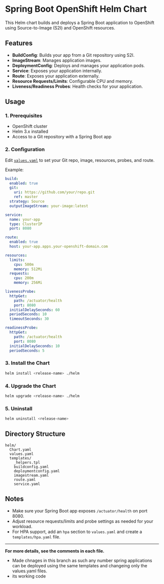 # Spring Boot OpenShift Helm Chart

This Helm chart builds and deploys a Spring Boot application to OpenShift using Source-to-Image (S2I) and OpenShift resources.

## Features

- **BuildConfig**: Builds your app from a Git repository using S2I.
- **ImageStream**: Manages application images.
- **DeploymentConfig**: Deploys and manages your application pods.
- **Service**: Exposes your application internally.
- **Route**: Exposes your application externally.
- **Resource Requests/Limits**: Configurable CPU and memory.
- **Liveness/Readiness Probes**: Health checks for your application.

## Usage

### 1. Prerequisites

- OpenShift cluster
- Helm 3.x installed
- Access to a Git repository with a Spring Boot app

### 2. Configuration

Edit [`values.yaml`](helm/values.yaml) to set your Git repo, image, resources, probes, and route.

Example:
```yaml
build:
  enabled: true
  git:
    uri: https://github.com/your/repo.git
    ref: master
  strategy: Source
  outputImageStream: your-image:latest

service:
  name: your-app
  type: ClusterIP
  port: 8080

route:
  enabled: true
  host: your-app.apps.your-openshift-domain.com

resources:
  limits:
    cpu: 500m
    memory: 512Mi
  requests:
    cpu: 200m
    memory: 256Mi

livenessProbe:
  httpGet:
    path: /actuator/health
    port: 8080
  initialDelaySeconds: 60
  periodSeconds: 10
  timeoutSeconds: 30

readinessProbe:
  httpGet:
    path: /actuator/health
    port: 8080
  initialDelaySeconds: 10
  periodSeconds: 5
```

### 3. Install the Chart

```sh
helm install <release-name> ./helm
```

### 4. Upgrade the Chart

```sh
helm upgrade <release-name> ./helm
```

### 5. Uninstall

```sh
helm uninstall <release-name>
```

## Directory Structure

```
helm/
  Chart.yaml
  values.yaml
  templates/
    _helpers.tpl
    buildconfig.yaml
    deploymentconfig.yaml
    imagestream.yaml
    route.yaml
    service.yaml
```

## Notes

- Make sure your Spring Boot app exposes `/actuator/health` on port 8080.
- Adjust resource requests/limits and probe settings as needed for your workload.
- For HPA support, add an `hpa` section to `values.yaml` and create a `templates/hpa.yaml` file.

---

**For more details, see the comments in each file.**
- Made chnages in this branch as such any number spring applications can be deployed using the same templates and changeing only the values.yaml files.
- its working code
